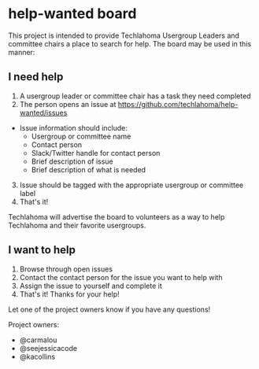# help-wanted board

This project is intended to provide Techlahoma Usergroup Leaders and committee chairs a place to search for help. The board may be used in this manner:

## I need help

  1. A usergroup leader or committee chair has a task they need completed
  2. The person opens an issue at https://github.com/techlahoma/help-wanted/issues

  - Issue information should include:
    - Usergroup or committee name
    - Contact person
    - Slack/Twitter handle for contact person
    - Brief description of issue
    - Brief description of what is needed

  3. Issue should be tagged with the appropriate usergroup or committee label
  4. That's it!

Techlahoma will advertise the board to volunteers as a way to help Techlahoma and their favorite usergroups.

## I want to help

  1. Browse through open issues
  2. Contact the contact person for the issue you want to help with
  3. Assign the issue to yourself and complete it
  4. That's it! Thanks for your help!


Let one of the project owners know if you have any questions!

Project owners:
* @carmalou
* @seejessicacode
* @kacollins
